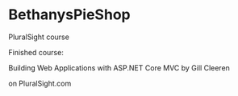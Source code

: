 # BethanysPieShop
PluralSight course

Finished course:


Building Web Applications with ASP.NET Core MVC
by Gill Cleeren

on PluralSight.com
